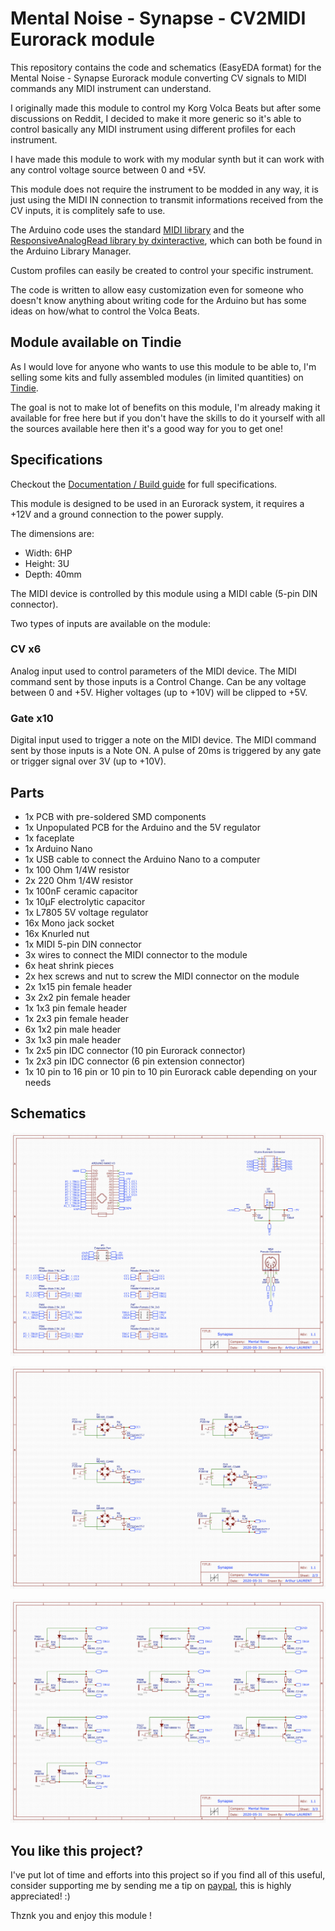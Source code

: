 # Mental Noise - Synapse - CV2MIDI Eurorack module

This repository contains the code and schematics (EasyEDA format) for the Mental Noise - Synapse Eurorack module converting CV signals to MIDI commands any MIDI instrument can understand.

I originally made this module to control my Korg Volca Beats but after some discussions on Reddit, I decided to make it more generic so it's able to control basically any MIDI instrument using different profiles for each instrument.

I have made this module to work with my modular synth but it can work with any control voltage source between 0 and +5V.

This module does not require the instrument to be modded in any way, it is just using the MIDI IN connection to transmit informations received from the CV inputs, it is complitely safe to use.

The Arduino code uses the standard [MIDI library](https://github.com/FortySevenEffects/arduino_midi_library/blob/master/src/MIDI.h) and the [ResponsiveAnalogRead library by dxinteractive](https://github.com/dxinteractive/ResponsiveAnalogRead), which can both be found in the Arduino Library Manager.

Custom profiles can easily be created to control your specific instrument.

The code is written to allow easy customization even for someone who doesn't know anything about writing code for the Arduino but has some ideas on how/what to control the Volca Beats.

## Module available on Tindie

As I would love for anyone who wants to use this module to be able to, I'm selling some kits and fully assembled modules (in limited quantities) on [Tindie](https://www.tindie.com/stores/mentalnoise/).

The goal is not to make lot of benefits on this module, I'm already making it available for free here but if you don't have the skills to do it yourself with all the sources available here then it's a good way for you to get one!

## Specifications

Checkout the [Documentation / Build guide](http://mentalnoise.atulrnt.com/Mental%20Noise%20-%20Synapse.pdf) for full specifications.

This module is designed to be used in an Eurorack system, it requires a +12V and a ground connection to the power supply.

The dimensions are:
- Width: 6HP
- Height: 3U
- Depth: 40mm

The MIDI device is controlled by this module using a MIDI cable (5-pin DIN connector).

Two types of inputs are available on the module:
### CV x6
Analog input used to control parameters of the MIDI device. 
The MIDI command sent by those inputs is a Control Change.
Can be any voltage between 0 and +5V.
Higher voltages (up to +10V) will be clipped to +5V.

### Gate x10
Digital input used to trigger a note on the MIDI device.
The MIDI command sent by those inputs is a Note ON.
A pulse of 20ms is triggered by any gate or trigger signal over 3V (up to +10V).


## Parts
-	1x PCB with pre-soldered SMD components
-	1x Unpopulated PCB for the Arduino and the 5V regulator
-	1x faceplate
-	1x Arduino Nano
-	1x USB cable to connect the Arduino Nano to a computer
-	1x 100 Ohm 1/4W resistor
-	2x 220 Ohm 1/4W resistor
-	1x 100nF ceramic capacitor
-	1x 10µF electrolytic capacitor
-	1x L7805 5V voltage regulator
-	16x Mono jack socket
-	16x Knurled nut
-	1x MIDI 5-pin DIN connector
-	3x wires to connect the MIDI connector to the module
-	6x heat shrink pieces
-	2x hex screws and nut to screw the MIDI connector on the module
-	2x 1x15 pin female header
-	3x 2x2 pin female header
-	1x 1x3 pin female header
-	1x 2x3 pin female header
-	6x 1x2 pin male header
-	3x 1x3 pin male header
-	1x 2x5 pin IDC connector (10 pin Eurorack connector)
-	1x 2x3 pin IDC connector (6 pin extension connector)
-	1x 10 pin to 16 pin or 10 pin to 10 pin Eurorack cable depending on your needs

## Schematics
![Arduino - Eurorack conenctor - MIDI connector](schematics/Arduino.png "Arduino - Eurorack conenctor - MIDI connector")

![Analog Inputs](schematics/Analog_Inputs.png "Analog Inputs")

![Digital Inputs](schematics/Digital_Inputs.png "Digital Inputs")

## You like this project?

I've put lot of time and efforts into this project so if you find all of this useful, consider supporting me by sending me a tip on [paypal](https://paypal.me/atudoll), this is highly appreciated! :)

Thznk you and enjoy this module !
